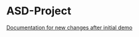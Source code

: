 # ASD-Project

<a href="https://docs.google.com/document/d/1JeqMW7urN-mjJoC5LOFfq53fzJAgGxoSQlG2s5PflEY/edit?usp=sharing">Documentation for new changes after initial demo</a>
